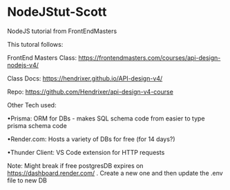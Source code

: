 # NodeJStut-Scott
NodeJS tutorial from FrontEndMasters


This tutoral follows: 

FrontEnd Masters Class: https://frontendmasters.com/courses/api-design-nodejs-v4/

Class Docs: https://hendrixer.github.io/API-design-v4/

Repo: https://github.com/Hendrixer/api-design-v4-course


Other Tech used: 

•Prisma: ORM for DBs - makes SQL schema code from easier to type prisma schema code

•Render.com: Hosts a variety of DBs for free (for 14 days?)

•Thunder Client: VS Code extension for HTTP requests


Note: Might break if free postgresDB expires on https://dashboard.render.com/ . Create a new one and then update the .env file to new DB
